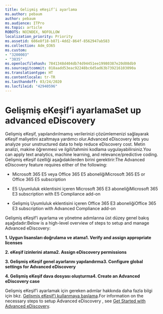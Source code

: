 ```yaml
---
title: Gelişmiş eKeşif’i ayarlama
ms.author: pebaum
author: pebaum
ms.audience: ITPro
ms.topic: article
ROBOTS: NOINDEX, NOFOLLOW
localization_priority: Priority
ms.assetid: 686e8f18-b871-4dd2-864f-8562947ab583
ms.collection: Adm_O365
ms.custom:
- "3200003"
- "3835"
ms.openlocfilehash: 7841348d404db74d94451ee19980387e20d08db9
ms.sourcegitcommit: 018aadd53eac92248bc6d5ad63b739216103090a
ms.translationtype: HT
ms.contentlocale: tr-TR
ms.lasthandoff: 03/24/2020
ms.locfileid: "42940596"
---
```

# <a name="set-up-advanced-ediscovery"></a><span data-ttu-id="3c2f3-102">Gelişmiş eKeşif’i ayarlama</span><span class="sxs-lookup"><span data-stu-id="3c2f3-102">Set up advanced eDiscovery</span></span>

<span data-ttu-id="3c2f3-103">Gelişmiş eKeşif, yapılandırılmamış verilerinizi çözümlemenizi sağlayarak eKeşif maliyetini azaltmaya yardımcı olur.</span><span class="sxs-lookup"><span data-stu-id="3c2f3-103">Advanced eDiscovery lets you analyze your unstructured data to help reduce eDiscovery cost.</span></span> <span data-ttu-id="3c2f3-104">Metin analizi, makine öğrenmesi ve ilgili/tahmini kodlama uygulayabilirsiniz.</span><span class="sxs-lookup"><span data-stu-id="3c2f3-104">You can apply text analytics, machine learning, and relevance/predictive coding.</span></span>  <span data-ttu-id="3c2f3-105">Gelişmiş eKeşif özelliği aşağıdakilerden birini gerektirir:</span><span class="sxs-lookup"><span data-stu-id="3c2f3-105">The Advanced eDiscovery feature requires either of the following:</span></span>

- <span data-ttu-id="3c2f3-106">Microsoft 365 E5 veya Office 365 E5 aboneliği</span><span class="sxs-lookup"><span data-stu-id="3c2f3-106">Microsoft 365 E5 or Office 365 E5 subscription</span></span>

- <span data-ttu-id="3c2f3-107">E5 Uyumluluk eklentisini içeren Microsoft 365 E3 aboneliği</span><span class="sxs-lookup"><span data-stu-id="3c2f3-107">Microsoft 365 E3 subscription with E5 Compliance add-on</span></span>

- <span data-ttu-id="3c2f3-108">Gelişmiş Uyumluluk eklentisini içeren Office 365 E3 aboneliği</span><span class="sxs-lookup"><span data-stu-id="3c2f3-108">Office 365 E3 subscription with Advanced Compliance add-on</span></span>

<span data-ttu-id="3c2f3-109">Gelişmiş eKeşif’i ayarlama ve yönetme adımlarına üst düzey genel bakış aşağıdadır:</span><span class="sxs-lookup"><span data-stu-id="3c2f3-109">Below is a high-level overview of steps to setup and manage Advanced eDiscovery:</span></span>

<span data-ttu-id="3c2f3-110">**1. Uygun lisansları doğrulama ve atama**</span><span class="sxs-lookup"><span data-stu-id="3c2f3-110">**1. Verify and assign appropriate licenses**</span></span>

<span data-ttu-id="3c2f3-111">**2. eKeşif izinlerini atama**</span><span class="sxs-lookup"><span data-stu-id="3c2f3-111">**2. Assign eDiscovery permissions**</span></span>

<span data-ttu-id="3c2f3-112">**3. Gelişmiş eKeşif genel ayarlarını yapılandırma**</span><span class="sxs-lookup"><span data-stu-id="3c2f3-112">**3. Configure global settings for Advanced eDiscovery**</span></span>

<span data-ttu-id="3c2f3-113">**4. Gelişmiş eKeşif dava dosyası oluşturma**</span><span class="sxs-lookup"><span data-stu-id="3c2f3-113">**4. Create an Advanced eDiscovery case**</span></span>

<span data-ttu-id="3c2f3-114">Gelişmiş eKeşif’i ayarlamak için gereken adımlar hakkında daha fazla bilgi için bkz. [Gelişmiş eKeşif’i kullanmaya başlama](https://docs.microsoft.com/microsoft-365/compliance/get-started-with-advanced-ediscovery?view=o365-worldwide).</span><span class="sxs-lookup"><span data-stu-id="3c2f3-114">For information on the necessary steps to setup Advanced eDiscovery , see  [Get Started with Advanced eDiscovery](https://docs.microsoft.com/microsoft-365/compliance/get-started-with-advanced-ediscovery?view=o365-worldwide).</span></span>

